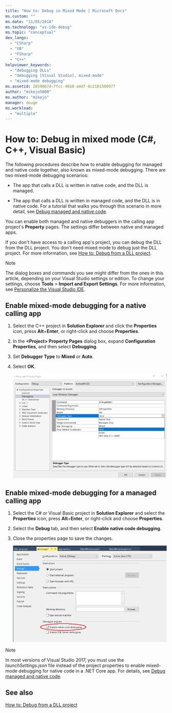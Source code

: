 ```yaml
---
title: "How to: Debug in Mixed Mode | Microsoft Docs"
ms.custom: ""
ms.date: "11/05/2018"
ms.technology: "vs-ide-debug"
ms.topic: "conceptual"
dev_langs: 
  - "CSharp"
  - "VB"
  - "FSharp"
  - "C++"
helpviewer_keywords: 
  - "debugging DLLs"
  - "debugging [Visual Studio], mixed-mode"
  - "mixed-mode debugging"
ms.assetid: 2859067d-7fcc-46b0-a4df-8c2101500977
author: "mikejo5000"
ms.author: "mikejo"
manager: douge
ms.workload: 
  - "multiple"
---
```

# How to: Debug in mixed mode (C#, C++, Visual Basic)

The following procedures describe how to enable debugging for managed and native code together, also known as mixed-mode debugging. There are two mixed-mode debugging scenarios:  
  
- The app that calls a DLL is written in native code, and the DLL is managed. 
  
- The app that calls a DLL is written in managed code, and the DLL is in native code. For a tutorial that walks you through this scenario in more detail, see [Debug managed and native code](../debugger/how-to-debug-managed-and-native-code.md).
   
You can enable both managed and native debuggers in the calling app project's **Property** pages. The settings differ between native and managed apps. 

If you don't have access to a calling app's project, you can debug the DLL from the DLL project. You don't need mixed mode to debug just the DLL project. For more information, see [How to: Debug from a DLL project](../debugger/how-to-debug-from-a-dll-project.md). 

> [!NOTE]
> The dialog boxes and commands you see might differ from the ones in this article, depending on your Visual Studio settings or edition. To change your settings, choose **Tools** > **Import and Export Settings**. For more information, see [Personalize the Visual Studio IDE](../ide/personalizing-the-visual-studio-ide.md).

## Enable mixed-mode debugging for a native calling app  
  
1. Select the C++ project in **Solution Explorer** and click the **Properties** icon, press **Alt**+**Enter**, or right-click and choose **Properties**.
   
1. In the **\<Project> Property Pages** dialog box, expand **Configuration Properties**, and then select **Debugging**.  
   
1. Set **Debugger Type** to **Mixed** or **Auto**.
   
1. Select **OK**.
   
   ![Enable mixed mode debugging](../debugger/media/dbg-mixed-mode-from-native.png "Enable mixed mode debugging")

## Enable mixed-mode debugging for a managed calling app  
  
1. Select the C# or Visual Basic project in **Solution Explorer** and select the **Properties** icon, press **Alt**+**Enter**, or right-click and choose **Properties**.
   
1. Select the **Debug** tab, and then select **Enable native code debugging**.
   
1. Close the properties page to save the changes.

   ![Enable native code debugging](../debugger/media/dbg-mixed-mode-from-csharp.png "Enable native code debugging")
  
>[!NOTE]
>In most versions of Visual Studio 2017, you must use the *launchSettings.json* file instead of the project properties to enable mixed-mode debugging for native code in a .NET Core app. For details, see [Debug managed and native code](../debugger/how-to-debug-managed-and-native-code.md).

## See also  
 [How to: Debug from a DLL project](../debugger/how-to-debug-from-a-dll-project.md)